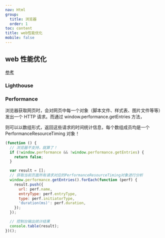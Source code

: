 ```yaml
---
nav: Html
group:
  title: 浏览器
  order: 1
toc: content
title: web性能优化
mobile: false
---
```


## web 性能优化

<a target="_blank" href="https://juejin.cn/post/6965744691979485197">参考</a>

### Lighthouse

### Performance

浏览器获取网页时，会对网页中每一个对象（脚本文件、样式表、图片文件等等）发出一个 HTTP 请求。而通过 window.performance.getEntries 方法，

则可以以数组形式，返回这些请求的时间统计信息，每个数组成员均是一个 PerformanceResourceTiming 对象！

```js
(function () {
  // 浏览器不支持，就算了！
  if (!window.performance && !window.performance.getEntries) {
    return false;
  }

  var result = [];
  // 获取当前页面所有请求对应的PerformanceResourceTiming对象进行分析
  window.performance.getEntries().forEach(function (perf) {
    result.push({
      url: perf.name,
      entryType: perf.entryType,
      type: perf.initiatorType,
      'duration(ms)': perf.duration,
    });
  });

  // 控制台输出统计结果
  console.table(result);
})();
```
